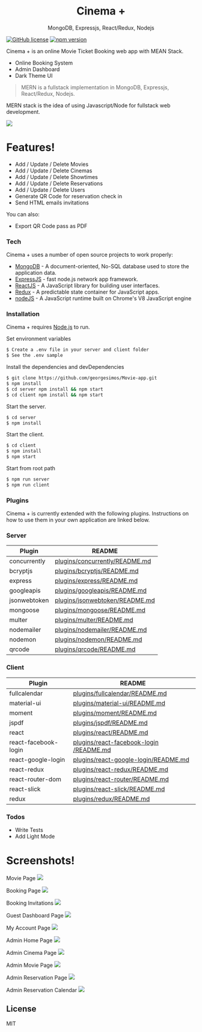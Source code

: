 <h1 align="center">
Cinema +
</h1>
<p align="center">
MongoDB, Expressjs, React/Redux, Nodejs
</p>

[![GitHub license](https://img.shields.io/badge/license-MIT-blue.svg)](https://github.com/facebook/react/blob/master/LICENSE) [![npm version](https://img.shields.io/npm/v/react.svg?style=flat)](https://www.npmjs.com/package/react) 


Cinema + is an online Movie Ticket Booking web app with MEAN Stack.

  - Online Booking System
  - Admin Dashboard
  - Dark Theme UI


> MERN is a fullstack implementation in MongoDB, Expressjs, React/Redux, Nodejs.

MERN stack is the idea of using Javascript/Node for fullstack web development.

<img src="https://github.com/georgesimos/Movie-app/blob/master/readme-assets/mern.png" />

# Features!

  - Add / Update / Delete Movies
  - Add / Update / Delete Cinemas
  - Add / Update / Delete Showtimes
  - Add / Update / Delete Reservations
  - Add / Update / Delete Users
  - Generate QR Code for reservation check in
  - Send HTML emails invitations 


You can also:
  - Export QR Code pass as PDF

### Tech
Cinema + uses a number of open source projects to work properly:
* [MongoDB](https://www.mongodb.com/) - A document-oriented, No-SQL database used to store the application data.
* [ExpressJS](https://expressjs.com/) - fast node.js network app framework.
* [ReactJS](https://reactjs.org/) - A JavaScript library for building user interfaces.
* [Redux](https://redux.js.org/) - A predictable state container for JavaScript apps.
* [nodeJS](https://nodejs.org/) - A JavaScript runtime built on Chrome's V8 JavaScript engine

### Installation

Cinema + requires [Node.js](https://nodejs.org/)  to run.

Set environment variables 

```sh
$ Create a .env file in your server and client folder
$ See the .env sample
```

Install the dependencies and devDependencies

```sh
$ git clone https://github.com/georgesimos/Movie-app.git
$ npm install
$ cd server npm install && npm start
$ cd client npm install && npm start
```
Start the server.

```sh
$ cd server 
$ npm install 
```

Start the client.

```sh
$ cd client 
$ npm install 
$ npm start
```

Start from root path
```sh
$ npm run server
$ npm run client
```

### Plugins

Cinema + is currently extended with the following plugins. Instructions on how to use them in your own application are linked below.

### Server


| Plugin | README |
| ------ | ------ |
| concurrently | [plugins/concurrently/README.md](https://github.com/kimmobrunfeldt/concurrently/blob/master/README.md) |
| bcryptjs | [plugins/bcryptjs/README.md](https://github.com/dcodeIO/bcrypt.js/blob/master/README.md) |
| express | [plugins/express/README.md](https://github.com/expressjs/express/blob/master/Readme.md) |
| googleapis | [plugins/googleapis/README.md](https://github.com/googleapis/googleapis/blob/master/README.md) |
| jsonwebtoken | [plugins/jsonwebtoken/README.md](https://github.com/auth0/node-jsonwebtoken/blob/master/README.md) |
| mongoose | [plugins/mongoose/README.md](https://github.com/Automattic/mongoose/blob/master/README.md) |
| multer | [plugins/multer/README.md](https://github.com/expressjs/multer/blob/master/README.md)|
| nodemailer | [plugins/nodemailer/README.md](https://github.com/nodemailer/nodemailer/blob/master/README.md) |
| nodemon | [plugins/nodemon/README.md](https://github.com/remy/nodemon/blob/master/README.md) |
| qrcode | [plugins/qrcode/README.md](https://github.com/soldair/node-qrcode/blob/master/README.md) |

### Client

| Plugin | README |
| ------ | ------ |
| fullcalendar | [plugins/fullcalendar/README.md](https://github.com/fullcalendar/fullcalendar/blob/master/README.md) |
| material-ui | [plugins/material-ui/README.md](https://github.com/mui-org/material-ui/blob/master/README.md) |
| moment | [plugins/moment/README.md](https://www.npmjs.com/package/@date-io/moment?activeTab=readme) |
| jspdf | [plugins/jspdf/README.md](https://github.com/MrRio/jsPDF) |
| react | [plugins/react/README.md](https://github.com/facebook/react/blob/master/README.md) |
| react-facebook-login | [plugins/react-facebook-login /README.md](https://github.com/keppelen/react-facebook-login/blob/master/README.md) |
| react-google-login | [plugins/react-google-login/README.md](https://www.npmjs.com/package/react-google-login) |
| react-redux | [plugins/react-redux/README.md](https://github.com/reduxjs/react-redux) |
| react-router-dom | [plugins/react-router/README.md](https://github.com/ReactTraining/react-router/blob/master/README.md) |
| react-slick | [plugins/react-slick/README.md](https://github.com/akiran/react-slick) |
| redux | [plugins/redux/README.md](https://github.com/reduxjs/redux)|

### Todos

 - Write Tests
 - Add Light Mode


# Screenshots! 

Movie Page
<img src="https://github.com/georgesimos/Movie-app/blob/master/readme-assets/movie.png" />

Booking Page
<img src="https://github.com/georgesimos/Movie-app/blob/master/readme-assets/booking.png" />

Booking Invitations
<img src="https://github.com/georgesimos/Movie-app/blob/master/readme-assets/invitation.png" />

Guest Dashboard Page
<img src="https://github.com/georgesimos/Movie-app/blob/master/readme-assets/guest-dashboard.png" />

My Account Page
<img src="https://github.com/georgesimos/Movie-app/blob/master/readme-assets/my-account.png" />

Admin Home Page
<img src="https://github.com/georgesimos/Movie-app/blob/master/readme-assets/admin-dashboard.png" />

Admin Cinema Page
<img src="https://github.com/georgesimos/Movie-app/blob/master/readme-assets/admin-cinemas.png" />

Admin Movie Page
<img src="https://github.com/georgesimos/Movie-app/blob/master/readme-assets/admin-movies.png" />

Admin Reservation Page
<img src="https://github.com/georgesimos/Movie-app/blob/master/readme-assets/reservations.png" />

Admin Reservation Calendar
<img src="https://github.com/georgesimos/Movie-app/blob/master/readme-assets/calendar.png" />

License
----

MIT
